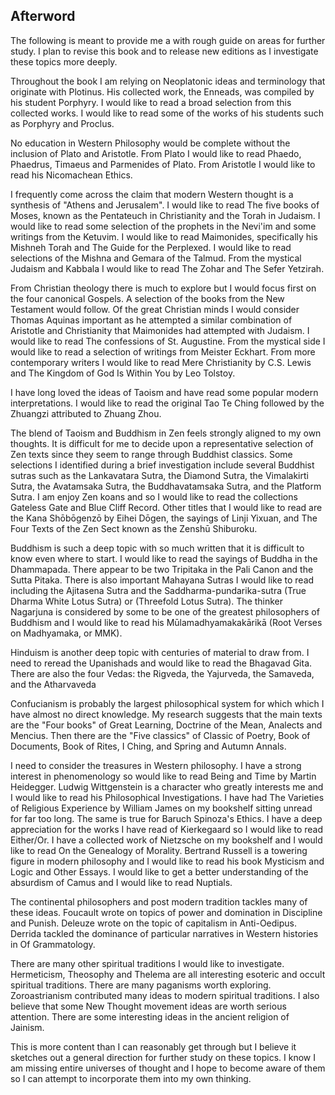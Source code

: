 ## Afterword

The following is meant to provide me a with rough guide on areas for further study. I plan to revise this book and to release new editions as I investigate these topics more deeply.

Throughout the book I am relying on Neoplatonic ideas and terminology that originate with Plotinus. His collected work, the Enneads, was compiled by his student Porphyry. I would like to read a broad selection from this collected works. I would like to read some of the works of his students such as Porphyry and Proclus.

No education in Western Philosophy would be complete without the inclusion of Plato and Aristotle. From Plato I would like to read Phaedo, Phaedrus, Timaeus and Parmenides of Plato. From Aristotle I would like to read his Nicomachean Ethics.

I frequently come across the claim that modern Western thought is a synthesis of "Athens and Jerusalem". I would like to read The five books of Moses, known as the Pentateuch in Christianity and the Torah in Judaism. I would like to read some selection of the prophets in the Nevi'im and some writings from the Ketuvim. I would like to read Maimonides, specifically his Mishneh Torah and The Guide for the Perplexed. I would like to read selections of the Mishna and Gemara of the Talmud. From the mystical Judaism and Kabbala I would like to read The Zohar and The Sefer Yetzirah.

From Christian theology there is much to explore but I would focus first on the four canonical Gospels. A selection of the books from the New Testament would follow. Of the great Christian minds I would consider Thomas Aquinas important as he attempted a similar combination of Aristotle and Christianity that Maimonides had attempted with Judaism. I would like to read The confessions of St. Augustine. From the mystical side I would like to read a selection of writings from Meister Eckhart. From more contemporary writers I would like to read Mere Christianity by C.S. Lewis and The Kingdom of God Is Within You by Leo Tolstoy.

I have long loved the ideas of Taoism and have read some popular modern interpretations. I would like to read the original Tao Te Ching followed by the Zhuangzi attributed to Zhuang Zhou.

The blend of Taoism and Buddhism in Zen feels strongly aligned to my own thoughts. It is difficult for me to decide upon a representative selection of Zen texts since they seem to range through Buddhist classics. Some selections I identified during a brief investigation include several Buddhist sutras such as the Lankavatara Sutra, the Diamond Sutra, the Vimalakirti Sutra, the Avatamsaka Sutra, the Buddhavatamsaka Sutra, and the Platform Sutra. I am enjoy Zen koans and so I would like to read the collections Gateless Gate and Blue Cliff Record. Other titles that I would like to read are the Kana Shōbōgenzō by Eihei Dōgen, the sayings of Linji Yixuan, and The Four Texts of the Zen Sect known as the Zenshū Shiburoku.

Buddhism is such a deep topic with so much written that it is difficult to know even where to start. I would like to read the sayings of Buddha in the Dhammapada. There appear to be two Tripitaka in the Pali Canon and the Sutta Pitaka. There is also important Mahayana Sutras I would like to read including the Ajitasena Sutra and the Saddharma-pundarika-sutra (True Dharma White Lotus Sutra) or (Threefold Lotus Sutra). The thinker Nagarjuna is considered by some to be one of the greatest philosophers of Buddhism and I would like to read his Mūlamadhyamakakārikā (Root Verses on Madhyamaka, or MMK).

Hinduism is another deep topic with centuries of material to draw from. I need to reread the Upanishads and would like to read the Bhagavad Gita. There are also the four Vedas: the Rigveda, the Yajurveda, the Samaveda, and the Atharvaveda

Confucianism is probably the largest philosophical system for which which I have almost no direct knowledge. My research suggests that the main texts are the "Four books" of Great Learning, Doctrine of the Mean, Analects and Mencius. Then there are the "Five classics" of Classic of Poetry, Book of Documents, Book of Rites, I Ching, and Spring and Autumn Annals.

I need to consider the treasures in Western philosophy. I have a strong interest in phenomenology so would like to read Being and Time by Martin Heidegger. Ludwig Wittgenstein is a character who greatly interests me and I would like to read his Philosophical Investigations. I have had The Varieties of Religious Experience by William James on my bookshelf sitting unread for far too long. The same is true for Baruch Spinoza's Ethics. I have a deep appreciation for the works I have read of Kierkegaard so I would like to read Either/Or. I have a collected work of Nietzsche on my bookshelf and I would like to read On the Genealogy of Morality. Bertrand Russell is a towering figure in modern philosophy and I would like to read his book Mysticism and Logic and Other Essays. I would like to get a better understanding of the absurdism of Camus and I would like to read Nuptials.

The continental philosophers and post modern tradition tackles many of these ideas. Foucault wrote on topics of power and domination in Discipline and Punish. Deleuze wrote on the topic of capitalism in Anti-Oedipus. Derrida tackled the dominance of particular narratives in Western histories in Of Grammatology.

There are many other spiritual traditions I would like to investigate. Hermeticism, Theosophy and Thelema are all interesting esoteric and occult spiritual traditions. There are many paganisms worth exploring. Zoroastrianism contributed many ideas to modern spiritual traditions. I also believe that some New Thought movement ideas are worth serious attention. There are some interesting ideas in the ancient religion of Jainism.

This is more content than I can reasonably get through but I believe it sketches out a general direction for further study on these topics. I know I am missing entire universes of thought and I hope to become aware of them so I can attempt to incorporate them into my own thinking.
